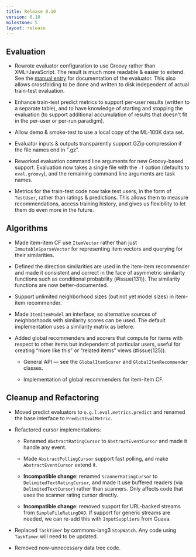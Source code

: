 ```yaml
---
title: Release 0.10
version: 0.10
milestone: 5
layout: release
---
```


## Evaluation

-   Rewrote evaluator configuration to use Groovy rather than XML+JavaScript. The result is
    much more readable & easier to extend.  See the
    [manual entry](http://medusa.cs.umn.edu/trac/lenskit/wiki/Manual/Evaluator) for
    documentation of the evaluator.  This also allows crossfolding to be done and written to
    disk independent of actual train-test evaluation.

-   Enhance train-test predict metrics to support per-user results (written to a separate
    table), and to have knowledge of starting and stopping the evaluation (to support
    additional accumulation of results that doesn't fit in the per-user or per-run paradigm).

-   Allow demo & smoke-test to use a local copy of the ML-100K data set.

-   Evaluator inputs & outputs transparently support GZip compression if the file names end in
    ".gz".

-   Reworked evaluation command line arguments for new Groovy-based support. Evaluation now
    takes a single file with the `-f` option (defaults to `eval.groovy`), and the
    remaining command line arguments are task names.

-   Metrics for the train-test code now take test users, in the form of `TestUser`, rather
    than ratings & predictions. This allows them to measure recommendations, access training
    history, and gives us flexibility to let them do even more in the future.


## Algorithms

-   Made item-item CF use `ItemVector` rather than just `ImmutableSparseVector` for
    representing item vectors and querying for their similarities.

-   Defined the direction similarities are used in the item-item recommender and made it
    consistent and correct in the face of asymmetric similarity functions such as conditional
    probability (#issue(131)). The similarity functions are now better-documented.

-   Support unlimited neighborhood sizes (but not yet model sizes) in item-item recommender.

-   Made `ItemItemModel` an interface, so alternative sources of neighborhoods with similarity
    scores can be used. The default implementation uses a similarity matrix as before.

-   Added global recommenders and scorers that compute for items with respect to other items
    but independent of particular users, useful for creating “more like this” or “related items”
    views (#issue(125)).

    * General API — see the `GlobalItemScorer` and `GlobalItemRecommender` classes.

    * Implementation of global recommenders for item-item CF.


## Cleanup and Refactoring

-   Moved predict evaluators to `o.g.l.eval.metrics.predict` and renamed the base
    interface to `PredictEvalMetric`.

-   Refactored cursor implementations:

    -   Renamed `AbstractRatingCursor` to `AbstractEventCursor` and made it handle
        any event.

    -   Made `AbstractPollingCursor` support fast polling, and make `AbstractEventCursor`
        extend it.

    -   **Incompatible change**: renamed `ScannerRatingCursor` to
        `DelimitedTextRatingCursor`, and made it use buffered readers (via
        `DelimitedTextCursor`) rather than scanners. Only affects code that uses
        the scanner rating cursor directly.

    -   **Incompatible change**: removed support for URL-backed streams from
        `SimpleFileRatingDAO`. If support for generic streams are needed, we can re-add
        this with `InputSupplier`s from Guava.

-   Replaced `TaskTimer` by commons-lang3 `StopWatch`. Any code using `TaskTimer`
    will need to be updated.

-   Removed now-unnecessary data tree code.

